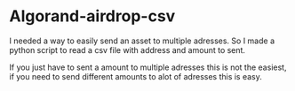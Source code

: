﻿# Algorand-airdrop-csv

I needed a way to easily send an asset to multiple adresses. 
So I made a python script to read a csv file with address and amount to sent. 

If you just have to sent a amount to multiple adresses this is not the easiest, if you need to send different amounts to alot of adresses this is easy. 
